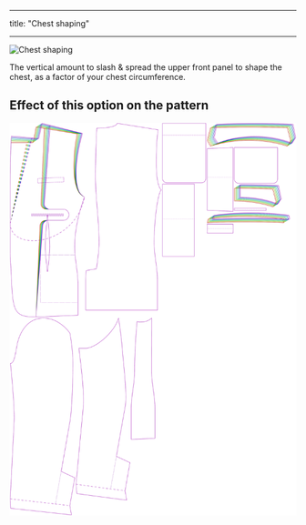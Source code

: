 ***

title: "Chest shaping"

***

![Chest shaping](chestshaping.svg)

The vertical amount to slash & spread the upper front panel to shape the chest, as a factor of your chest circumference.

## Effect of this option on the pattern

![This image shows the effect of this option by superimposing several variants that have a different value for this option](jaeger_chestshaping_sample.svg "Effect of this option on the pattern")
